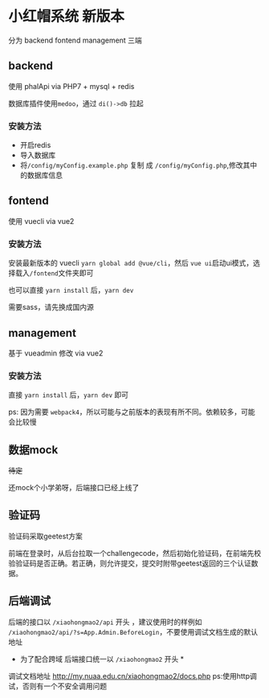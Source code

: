 # 小红帽系统 新版本

分为 backend fontend management 三端

## backend

使用 phalApi via PHP7 + mysql + redis

数据库插件使用`medoo`，通过 `di()->db` 拉起

### 安装方法

* 开启redis
* 导入数据库
* 将`/config/myConfig.example.php` 复制 成 `/config/myConfig.php`,修改其中的数据库信息

## fontend

使用 vuecli via vue2

### 安装方法

安装最新版本的 vuecli `yarn global add @vue/cli`，然后 `vue ui`启动ui模式，选择载入`/fontend`文件夹即可

也可以直接 `yarn install` 后，`yarn dev`

需要sass，请先换成国内源

## management

基于 vueadmin 修改 via vue2

### 安装方法

直接 `yarn install` 后，`yarn dev` 即可

ps: 因为需要 `webpack4`，所以可能与之前版本的表现有所不同。依赖较多，可能会比较慢

## 数据mock

<del>待定</del>

还mock个小学弟呀，后端接口已经上线了

## 验证码

验证码采取geetest方案

前端在登录时，从后台拉取一个challengecode，然后初始化验证码，在前端先校验验证码是否正确。若正确，则允许提交，提交时附带geetest返回的三个认证数据。

## 后端调试

后端的接口以 `/xiaohongmao2/api` 开头 ，建议使用时的样例如 `/xiaohongmao2/api/?s=App.Admin.BeforeLogin`，不要使用调试文档生成的默认地址

* 为了配合跨域 后端接口统一以 `/xiaohongmao2` 开头 *

调试文档地址 <http://my.nuaa.edu.cn/xiaohongmao2/docs.php> ps:使用http调试，否则有一个不安全调用问题
